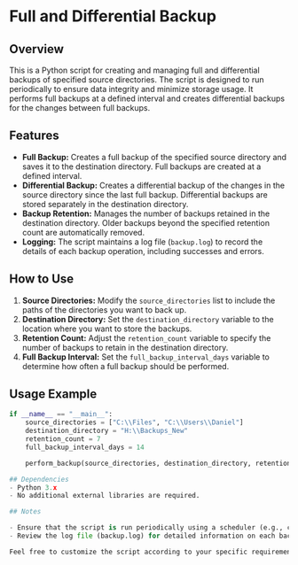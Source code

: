 # Full and Differential Backup

## Overview
This is a Python script for creating and managing full and differential backups of specified source directories. The script is designed to run periodically to ensure data integrity and minimize storage usage. It performs full backups at a defined interval and creates differential backups for the changes between full backups.

## Features
- **Full Backup:** Creates a full backup of the specified source directory and saves it to the destination directory. Full backups are created at a defined interval.
- **Differential Backup:** Creates a differential backup of the changes in the source directory since the last full backup. Differential backups are stored separately in the destination directory.
- **Backup Retention:** Manages the number of backups retained in the destination directory. Older backups beyond the specified retention count are automatically removed.
- **Logging:** The script maintains a log file (`backup.log`) to record the details of each backup operation, including successes and errors.

## How to Use
1. **Source Directories:** Modify the `source_directories` list to include the paths of the directories you want to back up.
2. **Destination Directory:** Set the `destination_directory` variable to the location where you want to store the backups.
3. **Retention Count:** Adjust the `retention_count` variable to specify the number of backups to retain in the destination directory.
4. **Full Backup Interval:** Set the `full_backup_interval_days` variable to determine how often a full backup should be performed.

## Usage Example
```python
if __name__ == "__main__":
    source_directories = ["C:\\Files", "C:\\Users\\Daniel"]
    destination_directory = "H:\\Backups_New"
    retention_count = 7
    full_backup_interval_days = 14

    perform_backup(source_directories, destination_directory, retention_count, full_backup_interval_days)

## Dependencies
- Python 3.x
- No additional external libraries are required.

## Notes

- Ensure that the script is run periodically using a scheduler (e.g., cron on Unix-like systems or Task Scheduler on Windows) to maintain regular backups.
- Review the log file (backup.log) for detailed information on each backup operation.

Feel free to customize the script according to your specific requirements.